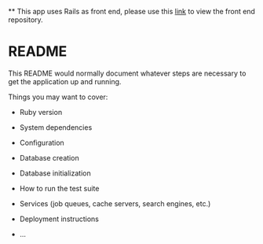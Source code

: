 ** This app uses Rails as front end, please use this [link](https://github.com/Donald-Chow/dinelemma-frontend) to view the front end repository.

# README

This README would normally document whatever steps are necessary to get the
application up and running.

Things you may want to cover:

* Ruby version

* System dependencies

* Configuration

* Database creation

* Database initialization

* How to run the test suite

* Services (job queues, cache servers, search engines, etc.)

* Deployment instructions

* ...
